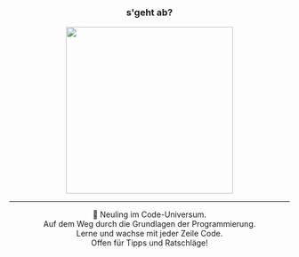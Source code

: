 <div id="header" align="center">
  
 ### s'geht ab?

 <img width="300px" src="https://wallpapers-clan.com/wp-content/uploads/2023/08/cute-drawn-great-white-shark-sticker-preview.jpg"/>
  
 ___

👋 Neuling im Code-Universum. <br/>
Auf dem Weg durch die Grundlagen der Programmierung. <br/>
Lerne und wachse mit jeder Zeile Code. <br/>
Offen für Tipps und Ratschläge! <br/>

</div>




